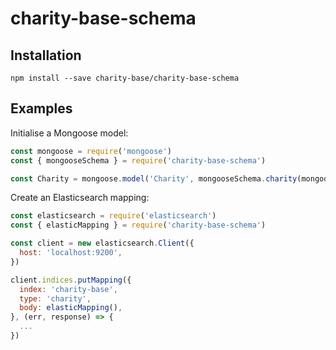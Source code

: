 # charity-base-schema

## Installation

```
npm install --save charity-base/charity-base-schema
```

## Examples

Initialise a Mongoose model:

```js
const mongoose = require('mongoose')
const { mongooseSchema } = require('charity-base-schema')

const Charity = mongoose.model('Charity', mongooseSchema.charity(mongoose))
```

Create an Elasticsearch mapping:

```js
const elasticsearch = require('elasticsearch')
const { elasticMapping } = require('charity-base-schema')

const client = new elasticsearch.Client({
  host: 'localhost:9200',
})

client.indices.putMapping({
  index: 'charity-base',
  type: 'charity',
  body: elasticMapping(),
}, (err, response) => {
  ...
})
```
